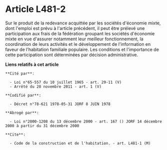# Article L481-2

Sur le produit de la redevance acquittée par les sociétés d'économie mixte, dont l'emploi est prévu à l'article précédent, il
peut être prélevé une participation aux frais de la fédération groupant les sociétés d'économie mixte en vue d'assurer
notamment leur meilleur fonctionnement, la coordination de leurs activités et le développement de l'information en faveur de
l'habitation familiale populaire. Les conditions et l'importance de cette participation sont déterminées par décision
administrative.

**Liens relatifs à cet article**

	**Cité par**:

	  - Loi n°65-557 du 10 juillet 1965 - art. 29-11 (V)
	  - Arrêté du 28 novembre 2011 - art. 1 (V)

	**Codifié par**:

	  - Décret n°78-621 1978-05-31 JORF 8 JUIN 1978

	**Abrogé par**:

	  - Loi n°2000-1208 du 13 décembre 2000 - art. 167 () JORF 14 décembre 2000 à partir du 31 décembre 2000

	**Cite**:

	  - Code de la construction et de l'habitation. - art. L481-1 (M)
